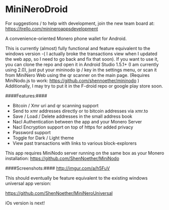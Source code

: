 # MiniNeroDroid

For suggestions / to help with development, join the new team board at: https://trello.com/minineroappsdevelopment 

A convenience-oriented Monero phone wallet for Android. 

This is currently (almost) fully functional and feature equivalent to the windows version -( I actually broke the transactions view when I updated the web app, so I need to go back and fix that soon).
If you want to use it, you can clone the repo and open it in Android Studio 1.5.1+ (I am currently using 2.0), just put your mininodo ip / key in the settings menu, or scan it from MiniNero Web using the qr scanner on the main page. (Requires MiniNodo.js to work: https://github.com/shennoether/mininodo ) Additionally, I may try to put it in the F-droid repo or google play store soon. 

####Features:####
* Bitcoin / Xmr uri and qr scanning support
* Send to xmr addresses directly or to bitcoin addresses via xmr.to
* Save / Load / Delete addresses in the small address book 
* Nacl Authentication between the app and your Monero Server
* Nacl Encryption support on top of https for added privacy
* Password support
* Toggle for Dark / Light theme
* View past transactions with links to various block-explorers


This app requires MiniNodo server running on the same box as your Monero installation: 
https://github.com/ShenNoether/MiniNodo

####Screenshots:####
http://imgur.com/a/h5FuV

This should eventually be feature equivalent to the existing windows universal app version:

https://github.com/ShenNoether/MiniNeroUniversal

iOs version is next!
